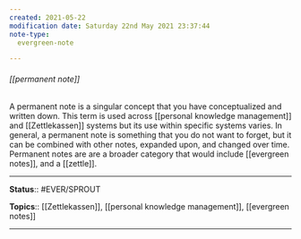 ```yaml
---
created: 2021-05-22
modification date: Saturday 22nd May 2021 23:37:44
note-type: 
  evergreen-note

---
```


###### [[permanent note]]

A permanent note is a singular concept that you have conceptualized and written down. This term is used across [[personal knowledge management]] and [[Zettlekassen]] systems but its use within specific systems varies. In general, a permanent note is something that you do not want to forget, but it can be combined with other notes, expanded upon, and changed over time. Permanent notes are are a broader category that would include [[evergreen notes]], and a [[zettle]]. 


---

**Status**:: #EVER/SPROUT  

**Topics**::  [[Zettlekassen]], [[personal knowledge management]], [[evergreen notes]]  

---
	
